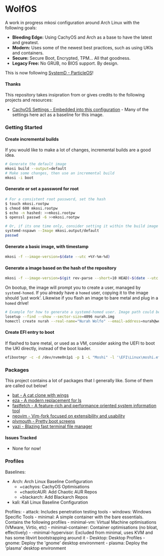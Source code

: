 # WolfOS
A work in progress mkosi configuration around Arch Linux with the following goals:

- **Bleeding Edge:** Using CachyOS and Arch as a base to have the latest and greatest.
- **Modern:** Uses some of the newest best practices, such as using UKIs and containers.
- **Secure:** Secure Boot, Encrypted, TPM... All that goodness.
- **Legacy Free:** No GRUB, no BIOS support. By design.

This is now following [SystemD - ParticleOS](https://github.com/systemd/particleos)!

#### Thanks
This repository takes insipration from or gives credits to the following projects and resources:

- [CachyOS Settings - Embedded into this configuration](https://github.com/CachyOS/CachyOS-Settings) - Many of the settings here act as a baseline for this image.

### Getting Started

#### Create incremental builds

If you would like to make a lot of changes, incremental builds are a good idea.

```sh
# Generate the default image
mkosi build --output=default
# Make some changes, then use an incremental build
mkosi -i boot
```

#### Generate or set a password for root

```sh
# For a consistent root password, set the hash
$ touch mkosi.rootpw
$ chmod 600 mkosi.rootpw
$ echo -n hashed: >>mkosi.rootpw
$ openssl passwd -6 >>mkosi.rootpw

# Or, if its one time only, consider setting it within the build image
systemd-nspawn --Image mkosi.output/default
passwd
```

#### Generate a basic image, with timestamp

```sh
mkosi -f --image-version=$(date --utc +%Y-%m-%d)
```

#### Generate a image based on the hash of the repository

```sh
mkosi -f --image-version=$(git rev-parse --short=10 HEAD)-$(date --utc +%Y-%m-%d)
```

On bootup, the image will prompt you to create a user, managed by `systemd-homed`. If you already have a `homed` user, copying it to the image should 'just work'. Likewise if you flash an image to bare metal and plug in a `homed` drive!

```sh
# Example for how to generate a systemd-homed user. Image path could be a USB key!
losetup --find --show --sector-size=4096 nurah.img
homectl create nurah --real-name="Nurah Wolfo" --email-address=nurah@wolfo.tech --shell=/usr/bin/fish --member-of=wheel,libvirt --storage=luks --luks-discard=true --luks-offline-discard=true --uid=60069 --ssh-authorized-keys="ssh-ed25519 AAAAC3NzaC1lZDI1NTE5AAAAIGkFuzdCzeJ2B2KuUmRUTXErvo67RynDL/2/mBq9r+SW Nurah Wolfo <nurah@wolfo.tech> - Primary" --password-hint="Eat my butt" --fs-type=btrfs --image-path /dev/loop0
```

#### Create EFI entry to boot

If flashed to bare metal, or used as a VM, consider asking the UEFI to boot the UKI directly, instead of the boot loader.

```sh
efibootmgr -c -d /dev/nvme0n1p1 -p 1 -L "Moshi" -l '\EFI\Linux\moshi.efi'
```

### Packages

This project contains a lot of packages that I generally like. Some of them are called out below!

- [bat - A cat clone with wings](https://github.com/sharkdp/bat)
- [eza - A modern replacement for ls](https://github.com/eza-community/eza)
- [fastfetch - A feature-rich and performance oriented system information tool](https://github.com/fastfetch-cli/fastfetch)
- [neovim - Vim-fork focused on extensibility and usability](https://github.com/neovim/neovim)
- [plymouth - Pretty boot screens](https://gitlab.freedesktop.org/plymouth/plymouth)
- [yazi - Blazing fast terminal file manager](https://github.com/sxyazi/yazi)

#### Issues Tracked
- None for now!

### Profiles

Baselines:
- Arch: Arch Linux Baseline Configuration
    - +cachyos: CachyOS Optimisations
    - +chaoticAUR: Add Chaotic AUR Repos
    - +blackarch: Add Blackarch Repos
- kali: Kali Linux Baseline Configuration

Profiles:
    - attack:                   Includes penetration testing tools
        - windows:              Windows Specific Tools
    - minimal:                  A simple container with the bare essentials. Contains the following profiles
        - minimal-vm:           Virtual Machine optimisations (VMware, Virtio, etc)
        - minimal-container:    Container optimisations (no bloat, effectively)
        - -minimal-hypervisor:  Excluded from minimal, uses KVM and has some libvirt bootstrapping around it
    - Desktop:                  Desktop Profiles
        - gnome:                Deploy the 'gnome' desktop environment
        - plasma:               Deploy the 'plasma' desktop environment
